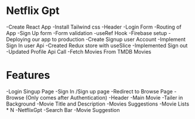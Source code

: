 # Netflix Gpt

-Create React App
-Install Tailwind css
-Header
-Login Form
-Routing of App
-Sign Up form
-Form validation
-useRef Hook
-Firebase  setup
-Deploying our app to production
-Create Signup user Account
-Implement Sign In user Api
-Created Redux store with useSlice
-Implemented Sign out 
-Updated Profile Api Call
-Fetch Movies From TMDB Movies




# Features
-Login Singup Page
   -Sign In /Sign up page
   -Redirect to Browse Page
-Browse (Only comes after Authentication)
   -Header
   -Main Movie
      -Tailer in Background
      -Movie Title and Description
      -Movies Suggestions
        -Movie Lists * N
-NetflixGpt
   -Search Bar
   -Movie Suggestion
   

